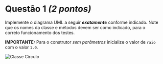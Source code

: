 # Questão 1 *(2 pontos)*

Implemente o diagrama UML a seguir ***exatamente*** conforme indicado.
Note que os nomes da classe e métodos devem ser como indicado, para o 
correto funcionamento dos testes. 

**IMPORTANTE:** Para o construtor *sem parâmetros* inicialize
o valor de `raio` com o valor `1.0`.

![Classe Circulo](http://yuml.me/gregori/2af8866b.png)